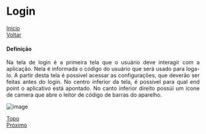 # Login

[Inicio](https://github.com/devhunes/pickngo/blob/master/docs/home.md#pick-n-go) </br>
[Voltar](https://github.com/devhunes/pickngo/blob/master/docs/configuracoes.md#configura%C3%A7%C3%B5es)

#### Definição

<p align="justify">
Na tela de login é a primeira tela que o usuário deve interagir com a aplicação. Nela é informada o código do usuário que será usado para loga-lo. A partir desta tela é possivel acessar as configurações, que deverão ser feitas antes do login.
No centro inferior da tela, é possível para qual end point o aplicativo está apontado. No canto inferior direito possúi um ícone de camera que abre o leitor de código de barras do aparelho.
</p>

![image](http://hunes.com.br/imagens/mobile/pickngo/016.png)

[Topo](#login) <br>
[Próximo](https://github.com/devhunes/pickngo/blob/master/docs/separacaoProdutos.md#separa%C3%A7%C3%A3o-de-produtos)
